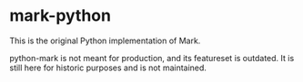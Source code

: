 # mark-python

This is the original Python implementation of Mark.

python-mark is not meant for production, and its featureset is outdated.
It is still here for historic purposes and is not maintained.
